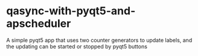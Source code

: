 # qasync-with-pyqt5-and-apscheduler
A simple pyqt5 app that uses two counter generators to update labels, and the updating can be started or stopped by pyqt5 buttons
